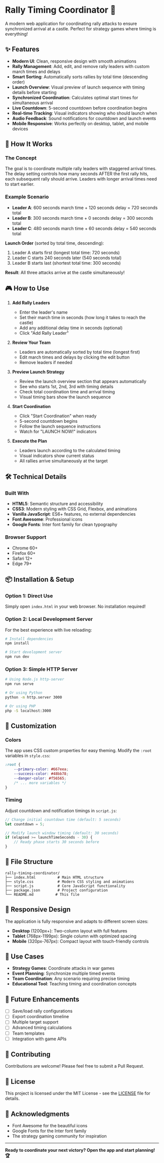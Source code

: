 # Rally Timing Coordinator 🏰

A modern web application for coordinating rally attacks to ensure synchronized arrival at a castle. Perfect for strategy games where timing is everything!

## ✨ Features

- **Modern UI**: Clean, responsive design with smooth animations
- **Rally Management**: Add, edit, and remove rally leaders with custom march times and delays
- **Smart Sorting**: Automatically sorts rallies by total time (descending order)
- **Launch Overview**: Visual preview of launch sequence with timing details before starting
- **Synchronized Coordination**: Calculates optimal start times for simultaneous arrival
- **Live Countdown**: 5-second countdown before coordination begins
- **Real-time Tracking**: Visual indicators showing who should launch when
- **Audio Feedback**: Sound notifications for countdown and launch events
- **Mobile Responsive**: Works perfectly on desktop, tablet, and mobile devices

## 🚀 How It Works

### The Concept
The goal is to coordinate multiple rally leaders with staggered arrival times. The delay setting controls how many seconds AFTER the first rally hits, each subsequent rally should arrive. Leaders with longer arrival times need to start earlier.

### Example Scenario
- **Leader A**: 600 seconds march time + 120 seconds delay = 720 seconds total
- **Leader B**: 300 seconds march time + 0 seconds delay = 300 seconds total
- **Leader C**: 480 seconds march time + 60 seconds delay = 540 seconds total

**Launch Order** (sorted by total time, descending):
1. Leader A starts first (longest total time: 720 seconds)
2. Leader C starts 240 seconds later (540 seconds total)
3. Leader B starts last (shortest total time: 300 seconds)

**Result**: All three attacks arrive at the castle simultaneously!

## 🎮 How to Use

1. **Add Rally Leaders**
   - Enter the leader's name
   - Set their march time in seconds (how long it takes to reach the castle)
   - Add any additional delay time in seconds (optional)
   - Click "Add Rally Leader"

2. **Review Your Team**
   - Leaders are automatically sorted by total time (longest first)
   - Edit march times and delays by clicking the edit button
   - Remove leaders if needed

3. **Preview Launch Strategy**
   - Review the launch overview section that appears automatically
   - See who starts 1st, 2nd, 3rd with timing details
   - Check total coordination time and arrival timing
   - Visual timing bars show the launch sequence

4. **Start Coordination**
   - Click "Start Coordination" when ready
   - 5-second countdown begins
   - Follow the launch sequence instructions
   - Watch for "LAUNCH NOW!" indicators

5. **Execute the Plan**
   - Leaders launch according to the calculated timing
   - Visual indicators show current status
   - All rallies arrive simultaneously at the target

## 🛠️ Technical Details

### Built With
- **HTML5**: Semantic structure and accessibility
- **CSS3**: Modern styling with CSS Grid, Flexbox, and animations
- **Vanilla JavaScript**: ES6+ features, no external dependencies
- **Font Awesome**: Professional icons
- **Google Fonts**: Inter font family for clean typography

### Browser Support
- Chrome 60+
- Firefox 60+
- Safari 12+
- Edge 79+

## 📦 Installation & Setup

### Option 1: Direct Use
Simply open `index.html` in your web browser. No installation required!

### Option 2: Local Development Server
For the best experience with live reloading:

```bash
# Install dependencies
npm install

# Start development server
npm run dev
```

### Option 3: Simple HTTP Server
```bash
# Using Node.js http-server
npm run serve

# Or using Python
python -m http.server 3000

# Or using PHP
php -S localhost:3000
```

## 🎨 Customization

### Colors
The app uses CSS custom properties for easy theming. Modify the `:root` variables in `style.css`:

```css
:root {
    --primary-color: #667eea;
    --success-color: #48bb78;
    --danger-color: #f56565;
    /* ... more variables */
}
```

### Timing
Adjust countdown and notification timings in `script.js`:

```javascript
// Change initial countdown time (default: 5 seconds)
let countdown = 5;

// Modify launch window timing (default: 30 seconds)
if (elapsed >= launchTimeSeconds - 30) {
    // Ready phase starts 30 seconds before
}
```

## 🔧 File Structure

```
rally-timing-coordinator/
├── index.html          # Main HTML structure
├── style.css           # Modern CSS styling and animations
├── script.js           # Core JavaScript functionality
├── package.json        # Project configuration
└── README.md          # This file
```

## 📱 Responsive Design

The application is fully responsive and adapts to different screen sizes:

- **Desktop** (1200px+): Two-column layout with full features
- **Tablet** (768px-1199px): Single column with optimized spacing
- **Mobile** (320px-767px): Compact layout with touch-friendly controls

## 🎯 Use Cases

- **Strategy Games**: Coordinate attacks in war games
- **Event Planning**: Synchronize multiple timed events
- **Team Coordination**: Any scenario requiring precise timing
- **Educational Tool**: Teaching timing and coordination concepts

## 🚧 Future Enhancements

- [ ] Save/load rally configurations
- [ ] Export coordination timeline
- [ ] Multiple target support
- [ ] Advanced timing calculations
- [ ] Team templates
- [ ] Integration with game APIs

## 🤝 Contributing

Contributions are welcome! Please feel free to submit a Pull Request.

## 📄 License

This project is licensed under the MIT License - see the [LICENSE](LICENSE) file for details.

## 🎉 Acknowledgments

- Font Awesome for the beautiful icons
- Google Fonts for the Inter font family
- The strategy gaming community for inspiration

---

**Ready to coordinate your next victory? Open the app and start planning! 🏆** 
